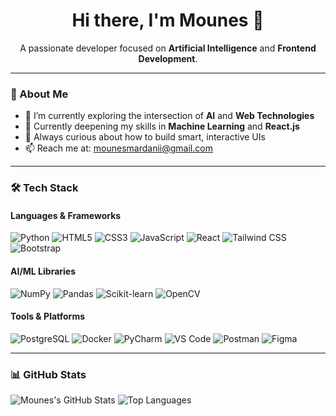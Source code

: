 <h1 align="center">Hi there, I'm Mounes 👋</h1>

<p align="center">
  A passionate developer focused on <b>Artificial Intelligence</b> and <b>Frontend Development</b>.  
</p>

---

### 🚀 About Me

- 🔭 I’m currently exploring the intersection of **AI** and **Web Technologies**
- 🌱 Currently deepening my skills in **Machine Learning** and **React.js**
- 🧠 Always curious about how to build smart, interactive UIs
- 📫 Reach me at: mounesmardanii@gmail.com

---

### 🛠️ Tech Stack

#### Languages & Frameworks  
![Python](https://img.shields.io/badge/-Python-3776AB?style=flat&logo=python&logoColor=white)
![HTML5](https://img.shields.io/badge/-HTML5-E34F26?style=flat&logo=html5&logoColor=white)
![CSS3](https://img.shields.io/badge/-CSS3-1572B6?style=flat&logo=css3&logoColor=white)
![JavaScript](https://img.shields.io/badge/-JavaScript-F7DF1E?style=flat&logo=javascript&logoColor=black)
![React](https://img.shields.io/badge/-React-20232A?style=flat&logo=react)
![Tailwind CSS](https://img.shields.io/badge/-Tailwind-38B2AC?style=flat&logo=tailwind-css)
![Bootstrap](https://img.shields.io/badge/-Bootstrap-7952B3?style=flat&logo=bootstrap&logoColor=white)

#### AI/ML Libraries  
![NumPy](https://img.shields.io/badge/-NumPy-013243?style=flat&logo=numpy)
![Pandas](https://img.shields.io/badge/-Pandas-150458?style=flat&logo=pandas)
![Scikit-learn](https://img.shields.io/badge/-Scikit--learn-F7931E?style=flat&logo=scikit-learn&logoColor=white)
![OpenCV](https://img.shields.io/badge/-OpenCV-5C3EE8?style=flat&logo=opencv&logoColor=white)

#### Tools & Platforms  
![PostgreSQL](https://img.shields.io/badge/-PostgreSQL-336791?style=flat&logo=postgresql&logoColor=white)
![Docker](https://img.shields.io/badge/-Docker-2496ED?style=flat&logo=docker&logoColor=white)
![PyCharm](https://img.shields.io/badge/-PyCharm-000000?style=flat&logo=pycharm&logoColor=white)
![VS Code](https://img.shields.io/badge/-VSCode-007ACC?style=flat&logo=visual-studio-code)
![Postman](https://img.shields.io/badge/-Postman-FF6C37?style=flat&logo=postman&logoColor=white)
![Figma](https://img.shields.io/badge/-Figma-F24E1E?style=flat&logo=figma&logoColor=white)

---

### 📊 GitHub Stats

![Mounes's GitHub Stats](https://github-readme-stats.vercel.app/api?username=mounesmardanii&show_icons=true&theme=tokyonight)
![Top Languages](https://github-readme-stats.vercel.app/api/top-langs/?username=mounesmardanii&layout=compact&theme=tokyonight)


